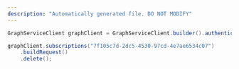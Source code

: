 ```yaml
---
description: "Automatically generated file. DO NOT MODIFY"
---
```

<!-- markdownlint-disable MD041 -->

```java
GraphServiceClient graphClient = GraphServiceClient.builder().authenticationProvider( authProvider ).buildClient();

graphClient.subscriptions("7f105c7d-2dc5-4530-97cd-4e7ae6534c07")
    .buildRequest()
    .delete();
```
